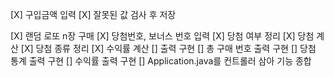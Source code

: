[X] 구입금액 입력
    [X] 잘못된 값 검사 후 저장

[X] 랜덤 로또 n장 구매
[X] 당첨번호, 보너스 번호 입력
[X] 당첨 여부 정리
[X] 당첨 계산
    [X] 당첨 종류 정리
    [X] 수익률 계산
[] 출력 구현
    [] 총 구매 번호 출력 구현
    [] 당첨 통계 출력 구현
    [] 수익률 출력 구현
[] Application.java를 컨트롤러 삼아 기능 종합